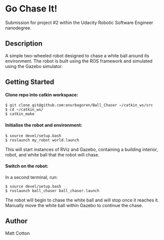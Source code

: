 # Go Chase It!

Submission for project #2 within the Udacity Robotic Software Engineer nanodegree.

## Description

A simple two-wheeled robot designed to chase a white ball around its environment. The robot is built using the ROS framework and simulated using the Gazebo simulator.

## Getting Started
#### Clone repo into catkin workspace:
```
$ git clone git@github.com:onurbagoren/Ball_Chaser ~/catkin_ws/src
$ cd ~/catkin_ws/
$ catkin_make
```
#### Initialise the robot and environment:
```
$ source devel/setup.bash
$ roslaunch my_robot world.launch
```
This will start instances of RViz and Gazebo, containing a building interior, robot, and white ball that the robot will chase.
#### Switch on the robot:
In a second terminal, run:
```
$ source devel/setup.bash
$ roslaunch ball_chaser ball_chaser.launch
```
The robot will begin to chase the white ball and will stop once it reaches it. Manually move the white ball within Gazebo to continue the chase.

## Author

Matt Cotton
